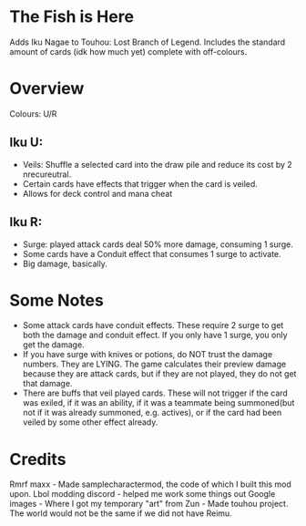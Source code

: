 # The Fish is Here
Adds Iku Nagae to Touhou: Lost Branch of Legend.
Includes the standard amount of cards (idk how much yet) complete with off-colours.
# Overview
Colours: U/R  
## Iku U:
- Veils: Shuffle a selected card into the draw pile and reduce its cost by 2 nrecureutral.
- Certain cards have effects that trigger when the card is veiled.  
- Allows for deck control and mana cheat
## Iku R:
- Surge: played attack cards deal 50% more damage, consuming 1 surge.
- Some cards have a Conduit effect that consumes 1 surge to activate.
- Big damage, basically.
# Some Notes
- Some attack cards have conduit effects. These require 2 surge to get both the damage and conduit effect.
If you only have 1 surge, you only get the damage.
- If you have surge with knives or potions, do NOT trust the damage numbers. They are LYING.
 The game calculates their preview damage because they are attack cards, but if they are not played, they do not get that damage.
- There are buffs that veil played cards. These will not trigger if the card was exiled, if it was an ability, if it was a teammate
being summoned(but not if it was already summoned, e.g. actives), or if the card had been veiled by some other effect already.
# Credits
Rmrf maxx - Made samplecharactermod, the code of which I built this mod upon.
Lbol modding discord - helped me work some things out
Google images - Where I got my temporary "art" from
Zun - Made touhou project. The world would not be the same if we did not have Reimu.
